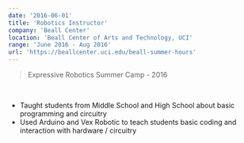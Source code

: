 ```yaml
---
date: '2016-06-01'
title: 'Robotics Instructor'
company: 'Beall Center'
location: 'Beall Center of Arts and Technology, UCI'
range: 'June 2016 - Aug 2016'
url: 'https://beallcenter.uci.edu/beall-summer-hours'
---
```

> Expressive Robotics Summer Camp - 2016
<br>

- Taught students from Middle School and High School about basic programming and circuitry  
- Used Arduino and Vex Robotic to teach students basic coding and interaction with hardware / circuitry

